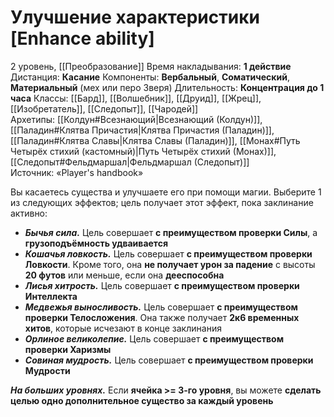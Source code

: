 # Улучшение характеристики [Enhance ability]
2 уровень, [[Преобразование]]
Время накладывания: **1 действие**
Дистанция: **Касание**
Компоненты: **Вербальный**, **Соматический**, **Материальный** (мех или перо Зверя)
Длительность: **Концентрация до 1 часа**
Классы: [[Бард]], [[Волшебник]], [[Друид]], [[Жрец]], [[Изобретатель]], [[Следопыт]], [[Чародей]]
Архетипы: [[Колдун#Всезнающий|Всезнающий (Колдун)]], [[Паладин#Клятва Причастия|Клятва Причастия (Паладин)]], [[Паладин#Клятва Славы|Клятва Славы (Паладин)]], [[Монах#Путь Четырёх стихий (кастомный)|Путь Четырёх стихий (Монах)]], [[Следопыт#Фельдмаршал|Фельдмаршал (Следопыт)]]
Источник: «Player's handbook»

Вы касаетесь существа и улучшаете его при помощи магии. Выберите 1 из следующих эффектов; цель получает этот эффект, пока заклинание активно:

- **_Бычья сила._** Цель совершает **с преимуществом проверки Силы**, а **грузоподъёмность удваивается**
- _**Кошачья ловкость.**_ Цель совершает **с преимуществом проверки Ловкости**. Кроме того, она **не получает урон за падение** с высоты **20 футов** или меньше, если она **дееспособна**
- **_Лисья хитрость._** Цель совершает **с преимуществом проверки Интеллекта**
- **_Медвежья выносливость._** Цель совершает **с преимуществом проверки Телосложения**. Она также получает **2к6 временных хитов**, которые исчезают в конце заклинания
- **_Орлиное великолепие._** Цель совершает **с преимуществом проверки Харизмы**
- **_Совиная мудрость._** Цель совершает **с преимуществом проверки Мудрости**

**_На больших уровнях._** Если **ячейка >= 3-го уровня**, вы можете **сделать целью одно дополнительное существо за каждый уровень**